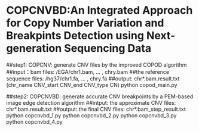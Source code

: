 # COPCNVBD:An Integrated Approach for Copy Number Variation and Breakpints Detection  using Next-generation Sequencing Data

##step1: COPCNV: generate CNV files by the improved COPOD algorithm
##input：bam files: /EGA/chr1.bam, ... , chry.bam
##the reference sequence files: /hg37/chr1.fa, ... , chry.fa
##output: chr*.bam.result.txt (chr_name	CNV_start	CNV_end	CNV_type	CN)
python copod_main.py

##step2: COPCNVBD: generate accurate CNV breakpoints by a PEM-based image edge detection algorithm
##intput: the approximate CNV files: chr*.bam.result.txt
##output: the final CNV files: chr*.bam_step_result.txt
python copcnvbd_1.py
python copcnvbd_2.py
python copcnvbd_3.py
python copcnvbd_4.py

